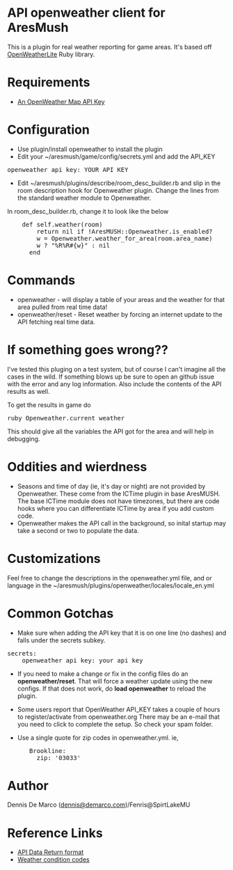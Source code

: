 # API openweather client for AresMush

This is a plugin for real weather reporting for game areas.
It's based off [OpenWeatherLite](https://github.com/zsyed91/) Ruby library.

# Requirements
* [An OpenWeather Map API Key](https://openweathermap.org/)

# Configuration
* Use plugin/install openweather to install the plugin
* Edit your ~/aresmush/game/config/secrets.yml and add the API_KEY
<pre>
openweather_api_key: YOUR_API_KEY
</pre>

* Edit ~/aresmush/plugins/describe/room_desc_builder.rb and slip in the room
description hook for Openweather plugin. Change the lines from the standard
weather module to Openweather.

In room_desc_builder.rb, change it to look like the below
<pre>
    def self.weather(room)
        return nil if !AresMUSH::Openweather.is_enabled?
        w = Openweather.weather_for_area(room.area_name)
        w ? "%R%R#{w}" : nil
      end
</pre>
# Commands
* openweather - will display a table of your areas and the weather for that area pulled from real time data!
* openweather/reset - Reset weather by forcing an internet update to the API fetching real time data.

# If something goes wrong??
I've tested this pluging on a test system, but of course I can't imagine all
the cases in the wild. If something blows up be sure to open an github issue with
the error and any log information. Also include the contents of the API results as well. 

To get the results
in game do 
<pre>
ruby Openweather.current_weather
</pre> This should give all the variables the API got for the area and will help in debugging.

# Oddities and wierdness
* Seasons and time of day (ie, it's day or night) are not provided by Openweather. These come from the ICTime plugin in base AresMUSH. The base ICTime module does not have timezones, but there are code hooks where you can differentiate ICTime by area if you add custom code.
* Openweather makes the API call in the background, so inital startup may take
a second or two to populate the data. 

# Customizations
Feel free to change the descriptions in the openweather.yml file, and or 
language in the ~/aresmush/plugins/openweather/locales/locale_en.yml

# Common Gotchas
* Make sure when adding the API key that it is on one line (no dashes) and falls
under the secrets subkey. 

<pre>
secrets:
    openweather_api_key: your_api_key
</pre>

* If you need to make a change or fix in the config files do an **openweather/reset**. That will force a weather update using the new configs. If that does not work, do **load openweather** to reload the plugin.

* Some users report that OpenWeather API_KEY takes a couple of hours to register/activate from openweather.org There
may be an e-mail that you need to click to complete the setup. So check your spam folder.

* Use a single quote for zip codes in openweather.yml.  ie, 
<pre>
      Brookline:
        zip: '03033'
</pre>




# Author
Dennis De Marco (dennis@demarco.com)/Fenris@SpirtLakeMU
# Reference Links
* [API Data Return format](https://openweathermap.org/current#current_JSON)
* [Weather condition codes](https://openweathermap.org/weather-conditions)
